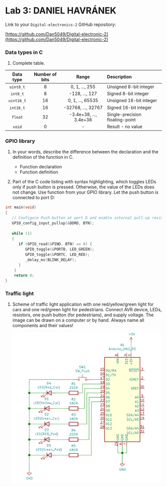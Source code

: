 # Lab 3: DANIEL HAVRÁNEK

Link to your `Digital-electronics-2` GitHub repository:

   [https://github.com/Dan5049/Digital-electronic-2](https://github.com/Dan5049/Digital-electronic-2)


### Data types in C

1. Complete table.

| **Data type** | **Number of bits** | **Range** | **Description** |
| :-: | :-: | :-: | :-- | 
| `uint8_t`  | 8 | 0, 1, ..., 255 | Unsigned 8-bit integer |
| `int8_t`   | 8 | -128, ..., 127 | Signed 8-bit integer |
| `uint16_t` | 16 | 0, 1, ..., 65535 | Unsigned 16-bit integer |
| `int16_t`  | 16 | -32768, ..., 32767 | Signed 16-bit integer |
| `float`    | 32 | -3.4e+38, ..., 3.4e+38 | Single-precision floating-point |
| `void`     | 0 | - | Result - no value |


### GPIO library

1. In your words, describe the difference between the declaration and the definition of the function in C.
   * Function declaration
   * Function definition

2. Part of the C code listing with syntax highlighting, which toggles LEDs only if push button is pressed. Otherwise, the value of the LEDs does not change. Use function from your GPIO library. Let the push button is connected to port D:

```c
int main(void)
{
   // Configure Push button at port D and enable internal pull-up resistor
   GPIO_config_input_pullup(&DDRD, BTN);
   
   while (1)
   {
      if (GPIO_read(&PIND, BTN) == 0) {
         GPIO_toggle(&PORTB, LED_GREEN);
         GPIO_toggle(&PORTC, LED_RED);
         _delay_ms(BLINK_DELAY);     
      }
    }
    return 0;
}
```


### Traffic light

1. Scheme of traffic light application with one red/yellow/green light for cars and one red/green light for pedestrians. Connect AVR device, LEDs, resistors, one push button (for pedestrians), and supply voltage. The image can be drawn on a computer or by hand. Always name all components and their values!

   ![Traffic Light](images/TrafficLight.png)